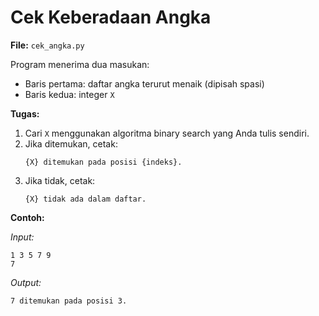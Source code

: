 # Cek Keberadaan Angka

**File:** `cek_angka.py`

Program menerima dua masukan:

* Baris pertama: daftar angka terurut menaik (dipisah spasi)
* Baris kedua: integer `X`

**Tugas:**

1. Cari `X` menggunakan algoritma binary search yang Anda tulis sendiri.
2. Jika ditemukan, cetak:
    ```
    {X} ditemukan pada posisi {indeks}.
    ```
3. Jika tidak, cetak:
    ```
    {X} tidak ada dalam daftar.
    ```

**Contoh:**

_Input:_

```
1 3 5 7 9
7
```

_Output:_

```
7 ditemukan pada posisi 3.
```
